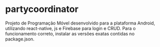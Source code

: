 # partycoordinator

Projeto de Programação Móvel desenvolvido para a plataforma Android, utilizando react-native, js e Firebase para login e CRUD. Para o funcionamento correto, instalar as versões exatas contidas no package.json.
